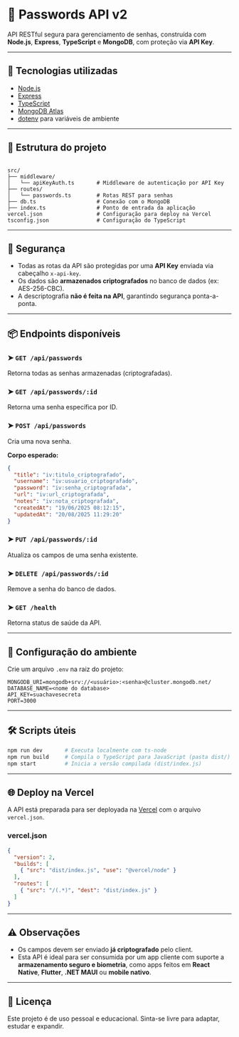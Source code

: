 # 🔐 Passwords API v2

API RESTful segura para gerenciamento de senhas, construída com **Node.js**, **Express**, **TypeScript** e **MongoDB**, com proteção via **API Key**.

---

## 🚀 Tecnologias utilizadas

- [Node.js](https://nodejs.org/)
- [Express](https://expressjs.com/)
- [TypeScript](https://www.typescriptlang.org/)
- [MongoDB Atlas](https://www.mongodb.com/cloud/atlas)
- [dotenv](https://github.com/motdotla/dotenv) para variáveis de ambiente

---

## 📁 Estrutura do projeto

```

src/
├── middleware/
│   └── apiKeyAuth.ts       # Middleware de autenticação por API Key
├── routes/
│   └── passwords.ts        # Rotas REST para senhas
├── db.ts                   # Conexão com o MongoDB
├── index.ts                # Ponto de entrada da aplicação
vercel.json                 # Configuração para deploy na Vercel
tsconfig.json               # Configuração do TypeScript

````

---

## 🔐 Segurança

- Todas as rotas da API são protegidas por uma **API Key** enviada via cabeçalho `x-api-key`.
- Os dados são **armazenados criptografados** no banco de dados (ex: AES-256-CBC).
- A descriptografia **não é feita na API**, garantindo segurança ponta-a-ponta.

---

## 📦 Endpoints disponíveis

### ➤ `GET /api/passwords`
Retorna todas as senhas armazenadas (criptografadas).

### ➤ `GET /api/passwords/:id`
Retorna uma senha específica por ID.

### ➤ `POST /api/passwords`
Cria uma nova senha.

**Corpo esperado:**
```json
{
  "title": "iv:titulo_criptografado",
  "username": "iv:usuario_criptografado",
  "password": "iv:senha_criptografada",
  "url": "iv:url_criptografada",
  "notes": "iv:nota_criptografada",
  "createdAt": "19/06/2025 08:12:15",
  "updatedAt": "20/08/2025 11:29:20"
}
````

### ➤ `PUT /api/passwords/:id`

Atualiza os campos de uma senha existente.

### ➤ `DELETE /api/passwords/:id`

Remove a senha do banco de dados.

### ➤ `GET /health`

Retorna status de saúde da API.

---

## 🔧 Configuração do ambiente

Crie um arquivo `.env` na raiz do projeto:

```env
MONGODB_URI=mongodb+srv://<usuário>:<senha>@cluster.mongodb.net/
DATABASE_NAME=<nome do database>
API_KEY=suachavesecreta
PORT=3000
```

---

## 🛠 Scripts úteis

```bash
npm run dev       # Executa localmente com ts-node
npm run build     # Compila o TypeScript para JavaScript (pasta dist/)
npm start         # Inicia a versão compilada (dist/index.js)
```

---

## 🌐 Deploy na Vercel

A API está preparada para ser deployada na [Vercel](https://vercel.com/) com o arquivo `vercel.json`.

### vercel.json

```json
{
  "version": 2,
  "builds": [
    { "src": "dist/index.js", "use": "@vercel/node" }
  ],
  "routes": [
    { "src": "/(.*)", "dest": "dist/index.js" }
  ]
}
```

---

## ⚠️ Observações

* Os campos devem ser enviado **já criptografado** pelo client.
* Esta API é ideal para ser consumida por um app cliente com suporte a **armazenamento seguro e biometria**, como apps feitos em **React Native**, **Flutter**, **.NET MAUI** ou **mobile nativo**.

---

## 📄 Licença

Este projeto é de uso pessoal e educacional. Sinta-se livre para adaptar, estudar e expandir.


